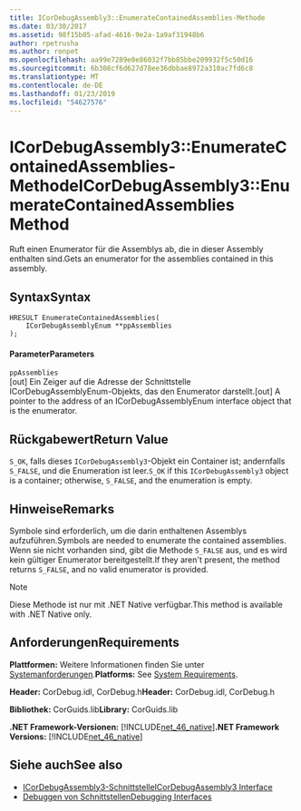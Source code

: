 ```yaml
---
title: ICorDebugAssembly3::EnumerateContainedAssemblies-Methode
ms.date: 03/30/2017
ms.assetid: 98f15b05-afad-4616-9e2a-1a9af31948b6
author: rpetrusha
ms.author: ronpet
ms.openlocfilehash: aa99e7289e0e86032f7bb85bbe209932f5c50d16
ms.sourcegitcommit: 6b308cf6d627d78ee36dbbae8972a310ac7fd6c8
ms.translationtype: MT
ms.contentlocale: de-DE
ms.lasthandoff: 01/23/2019
ms.locfileid: "54627576"
---
```

# <a name="icordebugassembly3enumeratecontainedassemblies-method"></a><span data-ttu-id="1c9f0-102">ICorDebugAssembly3::EnumerateContainedAssemblies-Methode</span><span class="sxs-lookup"><span data-stu-id="1c9f0-102">ICorDebugAssembly3::EnumerateContainedAssemblies Method</span></span>
<span data-ttu-id="1c9f0-103">Ruft einen Enumerator für die Assemblys ab, die in dieser Assembly enthalten sind.</span><span class="sxs-lookup"><span data-stu-id="1c9f0-103">Gets an enumerator for the assemblies contained in this assembly.</span></span>  
  
## <a name="syntax"></a><span data-ttu-id="1c9f0-104">Syntax</span><span class="sxs-lookup"><span data-stu-id="1c9f0-104">Syntax</span></span>  
  
```  
HRESULT EnumerateContainedAssemblies(  
    ICorDebugAssemblyEnum **ppAssemblies  
);  
```  
  
#### <a name="parameters"></a><span data-ttu-id="1c9f0-105">Parameter</span><span class="sxs-lookup"><span data-stu-id="1c9f0-105">Parameters</span></span>  
 `ppAssemblies`  
 <span data-ttu-id="1c9f0-106">[out] Ein Zeiger auf die Adresse der Schnittstelle ICorDebugAssemblyEnum-Objekts, das den Enumerator darstellt.</span><span class="sxs-lookup"><span data-stu-id="1c9f0-106">[out] A pointer to the address of an ICorDebugAssemblyEnum interface object that is the enumerator.</span></span>  
  
## <a name="return-value"></a><span data-ttu-id="1c9f0-107">Rückgabewert</span><span class="sxs-lookup"><span data-stu-id="1c9f0-107">Return Value</span></span>  
 <span data-ttu-id="1c9f0-108">`S_OK`, falls dieses `ICorDebugAssembly3`-Objekt ein Container ist; andernfalls `S_FALSE`, und die Enumeration ist leer.</span><span class="sxs-lookup"><span data-stu-id="1c9f0-108">`S_OK` if this `ICorDebugAssembly3` object is a container; otherwise, `S_FALSE`, and the enumeration is empty.</span></span>  
  
## <a name="remarks"></a><span data-ttu-id="1c9f0-109">Hinweise</span><span class="sxs-lookup"><span data-stu-id="1c9f0-109">Remarks</span></span>  
 <span data-ttu-id="1c9f0-110">Symbole sind erforderlich, um die darin enthaltenen Assemblys aufzuführen.</span><span class="sxs-lookup"><span data-stu-id="1c9f0-110">Symbols are needed to enumerate the contained assemblies.</span></span> <span data-ttu-id="1c9f0-111">Wenn sie nicht vorhanden sind, gibt die Methode `S_FALSE` aus, und es wird kein gültiger Enumerator bereitgestellt.</span><span class="sxs-lookup"><span data-stu-id="1c9f0-111">If they aren't present, the method returns `S_FALSE`, and no valid enumerator is provided.</span></span>  
  
> [!NOTE]
>  <span data-ttu-id="1c9f0-112">Diese Methode ist nur mit .NET Native verfügbar.</span><span class="sxs-lookup"><span data-stu-id="1c9f0-112">This method is available with .NET Native only.</span></span>  
  
## <a name="requirements"></a><span data-ttu-id="1c9f0-113">Anforderungen</span><span class="sxs-lookup"><span data-stu-id="1c9f0-113">Requirements</span></span>  
 <span data-ttu-id="1c9f0-114">**Plattformen:** Weitere Informationen finden Sie unter [Systemanforderungen](../../../../docs/framework/get-started/system-requirements.md).</span><span class="sxs-lookup"><span data-stu-id="1c9f0-114">**Platforms:** See [System Requirements](../../../../docs/framework/get-started/system-requirements.md).</span></span>  
  
 <span data-ttu-id="1c9f0-115">**Header:** CorDebug.idl, CorDebug.h</span><span class="sxs-lookup"><span data-stu-id="1c9f0-115">**Header:** CorDebug.idl, CorDebug.h</span></span>  
  
 <span data-ttu-id="1c9f0-116">**Bibliothek:** CorGuids.lib</span><span class="sxs-lookup"><span data-stu-id="1c9f0-116">**Library:** CorGuids.lib</span></span>  
  
 <span data-ttu-id="1c9f0-117">**.NET Framework-Versionen:** [!INCLUDE[net_46_native](../../../../includes/net-46-native-md.md)]</span><span class="sxs-lookup"><span data-stu-id="1c9f0-117">**.NET Framework Versions:** [!INCLUDE[net_46_native](../../../../includes/net-46-native-md.md)]</span></span>  
  
## <a name="see-also"></a><span data-ttu-id="1c9f0-118">Siehe auch</span><span class="sxs-lookup"><span data-stu-id="1c9f0-118">See also</span></span>
- [<span data-ttu-id="1c9f0-119">ICorDebugAssembly3-Schnittstelle</span><span class="sxs-lookup"><span data-stu-id="1c9f0-119">ICorDebugAssembly3 Interface</span></span>](../../../../docs/framework/unmanaged-api/debugging/icordebugassembly3-interface.md)
- [<span data-ttu-id="1c9f0-120">Debuggen von Schnittstellen</span><span class="sxs-lookup"><span data-stu-id="1c9f0-120">Debugging Interfaces</span></span>](../../../../docs/framework/unmanaged-api/debugging/debugging-interfaces.md)
